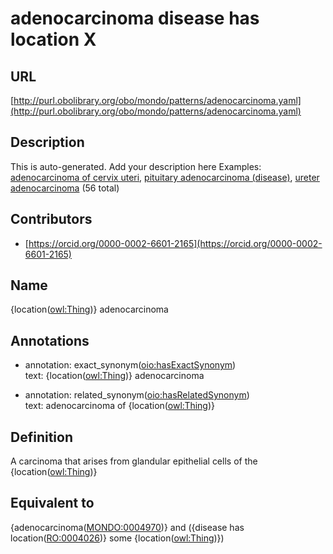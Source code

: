 # adenocarcinoma disease has location X 
## URL 

[http://purl.obolibrary.org/obo/mondo/patterns/adenocarcinoma.yaml](http://purl.obolibrary.org/obo/mondo/patterns/adenocarcinoma.yaml)
## Description 

This is auto-generated. Add your description here
Examples: [adenocarcinoma of cervix uteri](http://purl.obolibrary.org/obo/MONDO_0016275), [pituitary adenocarcinoma (disease)](http://purl.obolibrary.org/obo/MONDO_0017582), [ureter adenocarcinoma](http://purl.obolibrary.org/obo/MONDO_0003216) (56 total)
## Contributors 
* [https://orcid.org/0000-0002-6601-2165](https://orcid.org/0000-0002-6601-2165) 
## Name 

{location\([owl:Thing](http://www.w3.org/2002/07/owl#Thing)\)} adenocarcinoma

## Annotations 

* annotation: exact_synonym\([oio:hasExactSynonym](http://purl.obolibrary.org/obo/oio_hasExactSynonym)\)  
text: {location\([owl:Thing](http://www.w3.org/2002/07/owl#Thing)\)} adenocarcinoma

* annotation: related_synonym\([oio:hasRelatedSynonym](http://purl.obolibrary.org/obo/oio_hasRelatedSynonym)\)  
text: adenocarcinoma of {location\([owl:Thing](http://www.w3.org/2002/07/owl#Thing)\)}

## Definition 

A carcinoma that arises from glandular epithelial cells of the {location\([owl:Thing](http://www.w3.org/2002/07/owl#Thing)\)}

## Equivalent to 

{adenocarcinoma\([MONDO:0004970](http://purl.obolibrary.org/obo/MONDO_0004970)\)} and ({disease has location\([RO:0004026](http://purl.obolibrary.org/obo/RO_0004026)\)} some {location\([owl:Thing](http://www.w3.org/2002/07/owl#Thing)\)})

